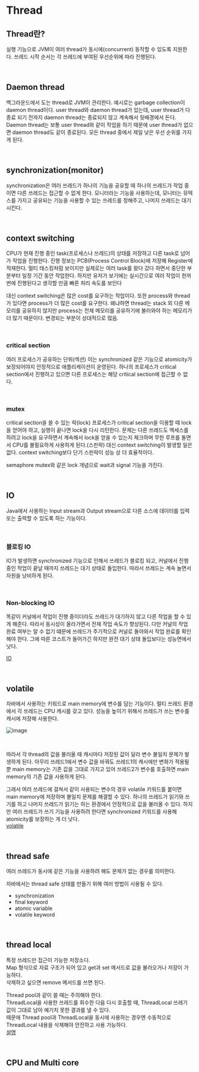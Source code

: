 # Thread
## Thread란?
실행 기능으로 JVM이 여러 thread가 동시에(concurrent) 동작할 수 있도록 지원한다.
쓰레드 시작 순서는 각 쓰레드에 부여된 우선순위에 따라 진행된다.

<br>

## Daemon thread
백그라운드에서 도는 thread로 JVM이 관리한다.
예시로는 garbage collection이 daemon thread이다.
user thread와 daemon thread가 있는데, user thread가 다 종료 되기 전까지 daemon thread는 종료되지 않고 계속해서 뒷배경에서 돈다.
Daemon thread는 보통 user thread와 같이 작업을 하기 때문에 user thread가 없으면 daemon thread도 같이 종료된다.
모든 thread 중에서 제일 낮은 우선 순위를 가지게 된다.

<br>

## synchronization(monitor)
synchronization은 여러 쓰레드가 하나의 기능을 공유할 때 하나의 쓰레드가 작업 중이면 다른 쓰레드는 접근할 수 없게 한다.
모니터라는 기능을 사용하는데, 모니터는 뮤텍스를 가지고 공유되는 기능을 사용할 수 있는 쓰레드를 정해주고, 나머지 쓰레드는 대기 시킨다.

<br>

## context switching
CPU가 현재 진행 중인 task(프로세스나 쓰레드)의 상태를 저장하고 다른 task로 넘어가 작업을 진행한다.
진행 정보는 PCB(Process Control Block)에 저장해 Register에 적재한다.
멀티 태스킹처럼 보이지만 실제로는 여러 task를 왔다 갔다 하면서 중단한 부분부터 일정 기간 동안 작업한다.
하지만 유저가 보기에는 실시간으로 여러 작업이 한꺼번에 진행된다고 생각할 만큼 빠른 처리 속도를 보인다

대신 context switching은 많은 cost를 요구하는 작업이다. 
또한 process와 thread가 있다면 process가 더 많은 cost를 요구한다.
왜냐하면 thread는 stack 외 다른 메모리를 공유하지 않지만 process는 전체 메모리를 공유하기에 불러와야 하는 메모리가 더 많기 때문이다.
변경되는 부분이 상대적으로 많음.

<br>

### critical section
여러 프로세스가 공유하는 단위(섹션)
이는 synchronized 같은 기능으로 atomicity가 보장되어야지 안정적으로 애플리케이션이 운영된다.
하나의 프로세스가 critical section에서 진행하고 있으면 다른 프로세스는 해당 critical section에 접근할 수 없다.

<br>

### mutex
critical section을 쓸 수 있는 락(lock)
프로세스가 critical section을 이용할 때 lock을 얻어야 하고, 실행이 끝나면 lock을 다시 리턴한다.
문제는 다른 쓰레드도 엑세스를 하려고 lock을 요구하면서 계속해서 lock을 얻을 수 있는지 체크하며 무한 루프를 돌면서 CPU를 불필요하게 사용하게 된다.(스핀락) 
대신 context switching이 발생할 일은 없다. context switching보다 단기 스핀락이 성능 상 더 효율적이다.

semaphore
mutex와 같은 lock 개념으로 wait과 signal 기능을 가진다.

<br>

## IO
Java에서 사용하는 Input stream과 Output stream으로 다른 소스에 데이터를 입력 또는 출력할 수 있도록 하는 기능이다.


<br>

### 블로킹 IO
IO가 발생하면 synchronized 기능으로 인해서 쓰레드가 블로킹 되고, 커널에서 진행 중인 작업이 끝날 때까지 쓰레드는 대기 상태로 돌입한다.
따라서 쓰레드는 계속 놀면서 자원을 낭비하게 된다.

<br>

### Non-blocking IO
똑같이 커널에서 작업이 진행 중이더라도 쓰레드가 대기하지 않고 다른 작업을 할 수 있게 해준다. 따라서 동시성이 올라가면서 전체 작업 속도가 향상된다.
다만 커널의 작업 완료 여부는 알 수 없기 떄문에 쓰레드가 주기적으로 커널로 돌아와서 작업 완료를 확인해야 한다. 그에 따른 코스트가 들어가긴 하지만 
완전 대기 상태 돌입보다는 성능면에서 낫다.


[IO](https://limdongjin.github.io/concepts/blocking-non-blocking-io.html#ibm-%E1%84%8B%E1%85%A1%E1%84%90%E1%85%B5%E1%84%8F%E1%85%B3%E1%86%AF)

<br>

## volatile
자바에서 사용하는 키워드로 main memory에 변수를 담는 기능이다.
멀티 쓰레드 환경에서 각 쓰레드는 CPU 캐시를 갖고 있다. 성능을 높이기 위해서 쓰레드가 쓰는 변수를 캐시에 저장해 사용한다.

![image](https://user-images.githubusercontent.com/71559880/124209764-1c4ccc00-db25-11eb-849f-a5d90540e554.png)

<br>

따라서 각 thread의 값을 불러올 때 캐시마다 저장된 값이 달라 변수 불일치 문제가 발생하게 된다.
아무리 쓰레드1에서 변수 값을 바꿔도 쓰레드1의 캐시에만 변화가 적용될 뿐 main memory는 기존 값을 그대로 가지고 있어 쓰레드2가 변수를 호출하면 main memory의 기존 값을 사용하게 된다.

그래서 여러 쓰레드에 걸쳐서 같이 사용되는 변수의 경우 volatile 키워드를 붙이면 main memory에 저장하며 불일치 문제를 해결할 수 있다.
하나의 쓰레드가 읽기와 쓰기를 하고 나머지 쓰레드가 읽기는 하는 환경에서 안정적으로 값을 불러올 수 있다.
하지만 여러 쓰레드가 쓰기 기능을 사용하려 한다면 synchronized 키워드를 사용해 atomicity를 보장하는 게 더 낫다.           
[volatile](https://nesoy.github.io/articles/2018-06/Java-volatile)

<br>

## thread safe
여러 쓰레드가 동시에 같은 기능을 사용하려 해도 문제가 없는 경우를 의미한다.          

자바에서는 thread safe 상태를 만들기 위해 여러 방법이 사용될 수 있다.
- synchronization
- final keyword
- atomic variable
- volatile keyword

<br>

## thread local
특정 쓰레드만 접근이 가능한 저장소다.                
Map 형식으로 자료 구조가 되어 있고 get과 set 메서드로 값을 불러오거나 저장이 가능하다.              
삭제하고 싶으면 remove 메서드를 쓰면 된다.            

Thread pool과 같이 쓸 때는 주의해야 한다.            
ThreadLocal을 사용한 쓰레드를 회수한 다음 다시 호출할 때, ThreadLocal 쓰레기 값이 그대로 남아 예기치 못한 결과를 낼 수 있다.             
때문에 Thread pool과 ThreadLocal을 동시에 사용하는 경우엔 수동적으로 ThreadLocal 내용을 삭제해야 안전하고 사용 가능하다.             
[설명](https://www.baeldung.com/java-threadlocal)

<br>

## CPU and Multi core

<br>
